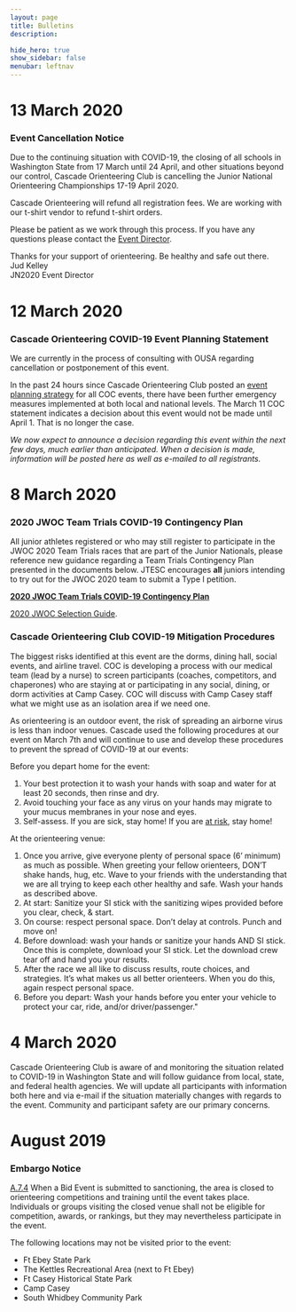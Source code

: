 ```yaml
---
layout: page
title: Bulletins
description: 

hide_hero: true
show_sidebar: false
menubar: leftnav
---
```


# 13 March 2020

### Event Cancellation Notice
Due to the continuing situation with COVID-19, the closing of all schools in Washington State from 17 March until 24 April, and other situations beyond our control, Cascade Orienteering Club is cancelling the Junior National Orienteering Championships 17-19 April 2020.

Cascade Orienteering will refund all registration fees. We are working with our t-shirt vendor to refund t-shirt orders.

Please be patient as we work through this process. If you have any questions please contact the [Event Director](mailto:judson.kelley@comcast.net).

Thanks for your support of orienteering. Be healthy and safe out there. <br />
Jud Kelley<br />
JN2020 Event Director

# 12 March 2020

### Cascade Orienteering COVID-19 Event Planning Statement
We are currently in the process of consulting with OUSA regarding cancellation or postponement of this event.

In the past 24 hours since Cascade Orienteering Club posted an [event planning strategy](http://cascadeoc.org/wp-content/uploads/2020/03/COC_COVID19_20200311.pdf) for all COC events, there have been further emergency measures implemented at both local and national levels. The March 11 COC statement indicates a decision about this event would not be made until April 1. That is no longer the case.

*We now expect to announce a decision regarding this event within the next few days, much earlier than anticipated. When a decision is made, information will be posted here as well as e-mailed to all registrants.*

# 8 March 2020

### 2020 JWOC Team Trials COVID-19 Contingency Plan
All junior athletes registered or who may still register to participate in the JWOC 2020 Team Trials races that are part of the Junior Nationals, please reference new guidance regarding a Team Trials Contingency Plan presented in the documents below. JTESC encourages **all** juniors intending to try out for the JWOC 2020 team to submit a Type I petition.

[**2020 JWOC Team Trials COVID-19 Contingency Plan**](/assets/docs/2020%20JWOC%20Team%20Trials%20COVID-19%20Contingency%20Plan.pdf)

[2020 JWOC Selection Guide](https://docs.google.com/document/d/1rnooUczZ-AkMlGEZOWI-RpoyEAoBmboXbdl-ragyYRs/).

### Cascade Orienteering Club COVID-19 Mitigation Procedures
The biggest risks identified at this event are the dorms, dining hall, social events, and airline travel. COC is developing a process with our medical team (lead by a nurse) to screen participants (coaches, competitors, and chaperones) who are staying at or participating in any social, dining, or dorm activities at Camp Casey. COC will discuss with Camp Casey staff what we might use as an isolation area if we need one.

As orienteering is an outdoor event, the risk of spreading an airborne virus is less than indoor venues. Cascade used the following procedures at our event on March 7th and will continue to use and develop these procedures to prevent the spread of COVID-19 at our events:

Before you depart home for the event:

1. Your best protection it to wash your hands with soap and water for at least 20 seconds, then rinse and dry.
2. Avoid touching your face as any virus on your hands may migrate to your mucus membranes in your nose and eyes.
3. Self-assess. If you are sick, stay home! If you are [at risk](https://www.cdc.gov/coronavirus/2019-ncov/specific-groups/index.html), stay home!

At the orienteering venue:

1. Once you arrive, give everyone plenty of personal space (6’ minimum) as much as possible. When greeting your fellow orienteers, DON’T shake hands, hug, etc. Wave to your friends with the understanding that we are all trying to keep each other healthy and safe. Wash your hands as described above.
2. At start: Sanitize your SI stick with the sanitizing wipes provided before you clear, check, & start.
3. On course: respect personal space. Don’t delay at controls. Punch and move on!
4. Before download: wash your hands or sanitize your hands AND SI stick. Once this is complete, download your SI stick. Let the download crew tear off and hand you your results.
5. After the race we all like to discuss results, route choices, and strategies. It’s what makes us all better orienteers. When you do this, again respect personal space.
6. Before you depart: Wash your hands before you enter your vehicle to protect your car, ride, and/or driver/passenger."

# 4 March 2020
Cascade Orienteering Club is aware of and monitoring the situation related to COVID-19 in Washington State and will follow guidance from local, state, and federal health agencies. We will update all participants with information both here and via e-mail if the situation materially changes with regards to the event. Community and participant safety are our primary concerns.

# August 2019
### Embargo Notice
[A.7.4](https://orienteeringusa.org/about/rules/) When a Bid Event is submitted to sanctioning, the area is closed to orienteering competitions and training until the event takes place. Individuals or groups visiting the closed venue shall not be eligible for competition, awards, or rankings, but they may nevertheless participate in the event. 

The following locations may not be visited prior to the event:
* Ft Ebey State Park
* The Kettles Recreational Area (next to Ft Ebey)
* Ft Casey Historical State Park
* Camp Casey
* South Whidbey Community Park